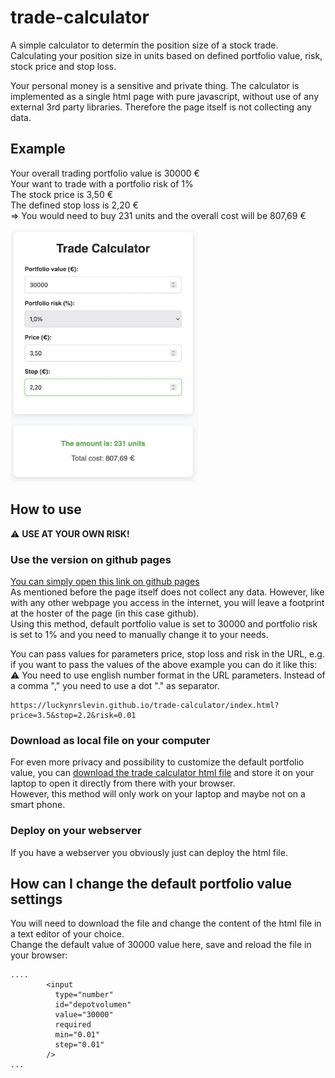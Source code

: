 # trade-calculator

A simple calculator to determin the position size of a stock trade. Calculating your position size in units based on defined portfolio value, risk, stock price and stop loss.

Your personal money is a sensitive and private thing. The calculator is implemented as a single html page with pure javascript, without use of any external 3rd party libraries. Therefore the page itself is not collecting any data.

## Example
Your overall trading portfolio value is 30000 €  
Your want to trade with a portfolio risk of 1%  
The stock price is 3,50 €  
The defined stop loss is 2,20 €  
=> You would need to buy 231 units and the overall cost will be 807,69 €  

<img src="https://github.com/luckynrslevin/trade-calculator/blob/main/screenshot-example.jpg?raw=true" alt="drawing" width="300"/>


## How to use

⚠️ __USE AT YOUR OWN RISK!__

### Use the version on github pages

[You can simply open this link on github pages](https://luckynrslevin.github.io/trade-calculator/index.html)  
As mentioned before the page itself does not collect any data. However, like with any other webpage you access in the internet, you will leave a footprint at the hoster of the page (in this case github).   
Using this method, default portfolio value is set to 30000 and portfolio risk is set to 1% and you need to manually change it to your needs.  

You can pass values for parameters price, stop loss and risk in the URL, e.g. if you want to pass the values of the above example you can do it like this:  
⚠️ You need to use english number format in the URL parameters. Instead of a comma "," you need to use a dot "." as separator.  
```
https://luckynrslevin.github.io/trade-calculator/index.html?price=3.5&stop=2.2&risk=0.01
```

### Download as local file on your computer
For even more privacy and possibility to customize the default portfolio value, you can <a id="raw-url" href="https://raw.githubusercontent.com/luckynrslevin/trade-calculator/main/index.html">download the trade calculator html file</a> and  store it on your laptop to open it directly from there with your browser.  
However, this method will only work on your laptop and maybe not on a smart phone.

### Deploy on your webserver
If you have a webserver you obviously just can deploy the html file.

## How can I change the default portfolio value settings
You will need to download the file and change the content of the html file in a text editor of your choice.  
Change the default value of 30000 value here, save and reload the file in your browser:
```
....
        <input
          type="number"
          id="depotvolumen"
          value="30000"
          required
          min="0.01"
          step="0.01"
        />
...
```
